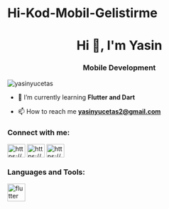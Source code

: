 # Hi-Kod-Mobil-Gelistirme
<h1 align="center">Hi 👋, I'm Yasin</h1>
<h3 align="center">Mobile Development</h3>

<p align="left"> <img src="https://komarev.com/ghpvc/?username=yasinyucetas&label=Profile%20views&color=0e75b6&style=flat" alt="yasinyucetas" /> </p>

- 🌱 I’m currently learning **Flutter and Dart**

- 📫 How to reach me **yasinyucetas2@gmail.com**

<h3 align="left">Connect with me:</h3>
<p align="left">
<a href="https://linkedin.com/in/https://www.linkedin.com/in/yasinyucetas/" target="blank"><img align="center" src="https://raw.githubusercontent.com/rahuldkjain/github-profile-readme-generator/master/src/images/icons/Social/linked-in-alt.svg" alt="https://www.linkedin.com/in/yasinyucetas/" height="30" width="40" /></a>
<a href="https://stackoverflow.com/users/https://stackoverflow.com/users/19252184/yasin-y%c3%bcceta%c5%9f?tab=profile" target="blank"><img align="center" src="https://raw.githubusercontent.com/rahuldkjain/github-profile-readme-generator/master/src/images/icons/Social/stack-overflow.svg" alt="https://stackoverflow.com/users/19252184/yasin-y%c3%bcceta%c5%9f?tab=profile" height="30" width="40" /></a>
<a href="https://kaggle.com/https://www.kaggle.com/yasinyucetas" target="blank"><img align="center" src="https://raw.githubusercontent.com/rahuldkjain/github-profile-readme-generator/master/src/images/icons/Social/kaggle.svg" alt="https://www.kaggle.com/yasinyucetas" height="30" width="40" /></a>
</p>

<h3 align="left">Languages and Tools:</h3>
<p align="left"> <a href="https://flutter.dev" target="_blank" rel="noreferrer"> <img src="https://www.vectorlogo.zone/logos/flutterio/flutterio-icon.svg" alt="flutter" width="40" height="40"/> </a> </p>

